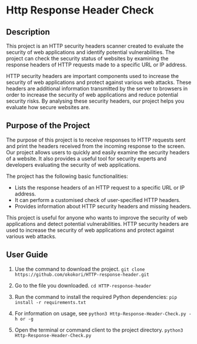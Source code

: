 # Http Response Header Check 

## Description 
This project is an HTTP security headers scanner created to evaluate the security of web applications and identify potential vulnerabilities. The project can check the security status of websites by examining the response headers of HTTP requests made to a specific URL or IP address.

HTTP security headers are important components used to increase the security of web applications and protect against various web attacks. These headers are additional information transmitted by the server to browsers in order to increase the security of web applications and reduce potential security risks. By analysing these security headers, our project helps you evaluate how secure websites are.

## Purpose of the Project

The purpose of this project is to receive responses to HTTP requests sent and print the headers received from the incoming response to the screen. Our project allows users to quickly and easily examine the security headers of a website. It also provides a useful tool for security experts and developers evaluating the security of web applications.

The project has the following basic functionalities:
- Lists the response headers of an HTTP request to a specific URL or IP address.
- It can perform a customised check of user-specified HTTP headers.
- Provides information about HTTP security headers and missing headers.

This project is useful for anyone who wants to improve the security of web applications and detect potential vulnerabilities. HTTP security headers are used to increase the security of web applications and protect against various web attacks.

## User Guide

1. Use the command to download the project. `git clone https://github.com/okokori/HTTP-response-header.git`

2. Go to the file you downloaded. `cd HTTP-response-header`

3. Run the command to install the required Python dependencies: `pip install -r requirements.txt`

4. For information on usage, see `python3 Http-Response-Header-Check.py -h or -g` 

5. Open the terminal or command client to the project directory. `python3 Http-Response-Header-Check.py`
